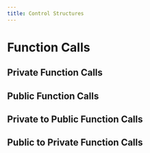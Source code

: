 ```yaml
---
title: Control Structures
---
```


# Function Calls

## Private Function Calls

## Public Function Calls

## Private to Public Function Calls

## Public to Private Function Calls

